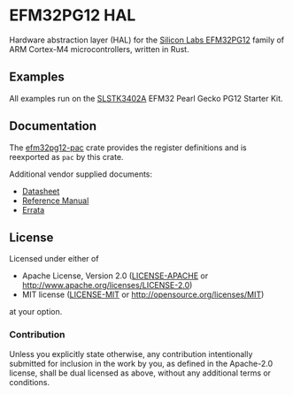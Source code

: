 # EFM32PG12 HAL

Hardware abstraction layer (HAL) for the [Silicon Labs EFM32PG12] family of ARM Cortex-M4
microcontrollers, written in Rust.

## Examples

All examples run on the [SLSTK3402A](https://www.silabs.com/development-tools/mcu/32-bit/efm32pg12-starter-kit)
EFM32 Pearl Gecko PG12 Starter Kit.

## Documentation

The [efm32pg12-pac](https://crates.io/crates/efm32pg12-pac) crate provides the register definitions
and is reexported as `pac` by this crate.

Additional vendor supplied documents:
- [Datasheet](https://www.silabs.com/documents/public/data-sheets/efm32pg12-datasheet.pdf)
- [Reference Manual](https://www.silabs.com/documents/public/reference-manuals/efm32pg12-rm.pdf)
- [Errata](https://www.silabs.com/documents/public/errata/efm32pg12-errata.pdf)

## License

Licensed under either of

- Apache License, Version 2.0 ([LICENSE-APACHE](LICENSE-APACHE) or
  http://www.apache.org/licenses/LICENSE-2.0)
- MIT license ([LICENSE-MIT](LICENSE-MIT) or http://opensource.org/licenses/MIT)

at your option.

### Contribution

Unless you explicitly state otherwise, any contribution intentionally submitted for inclusion in the
work by you, as defined in the Apache-2.0 license, shall be dual licensed as above, without any
additional terms or conditions.

[Silicon Labs EFM32PG12]: https://www.silabs.com/products/mcu/32-bit/efm32-pearl-gecko
